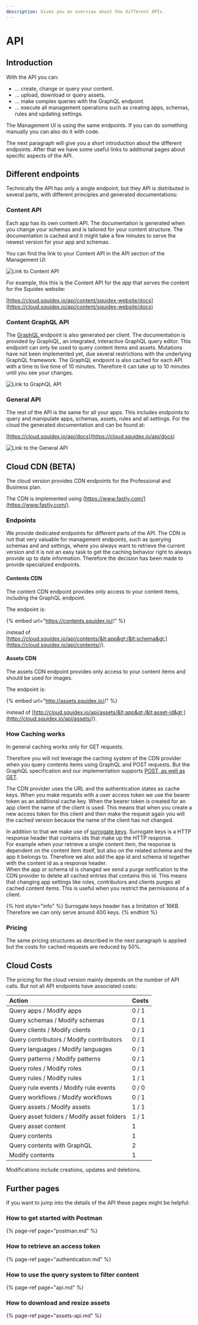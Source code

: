 ```yaml
---
description: Gives you an overview about the different APIs.
---
```


# API

## Introduction

With the API you can:

* ... create, change or query your content.
* ... upload, download or query assets.
* ... make complex queries with the GraphQL endpoint.
* ... execute all management operations such as creating apps, schemas, rules and updating settings.

The Management UI is using the same endpoints. If you can do something manually you can also do it with code.

The next paragraph will give you a short introduction about the different endpoints. After that we have some useful links to additional pages about specific aspects of the API.

## Different endpoints

Technically the API has only a single endpoint, but they API is distributed in several parts, with different principles and generated documentations:

### Content API

Each app has its own content API. The documentation is generated when you change your schemas and is tailored for your content structure. The documentation is cached and it might take a few minutes to serve the newest version for your app and schemas.

You can find the link to your Content API in the API section of the Management UI:

![Link to Content API](../../../.gitbook/assets/content.png)

For example, this this is the Content API for the app that serves the content for the Squidex website:

[https://cloud.squidex.io/api/content/squidex-website/docs](https://cloud.squidex.io/api/content/squidex-website/docs)

### Content GraphQL API

The [GraphQL ](https://graphql.org/)endpoint is also generated per client. The documentation is provided by GraphiQL, an integrated, interactive GraphQL query editor. This endpoint can only be used to query content items and assets. Mutations have not been implemented yet, due several restrictions with the underlying GraphQL framework. The GraphQL endpoint is also cached for each API with a time to live time of 10 minutes. Therefore it can take up to 10 minutes until you see your changes.

![Link to GraphQL API](../../../.gitbook/assets/graphql.png)

### General API

The rest of the API is the same for all your apps. This includes endpoints to query and manipulate apps, schemas, assets, rules and all settings. For the cloud the generated documentation and can be found at:

[https://cloud.squidex.io/api/docs](https://cloud.squidex.io/api/docs)

![Link to the General API](../../../.gitbook/assets/general.png)

## Cloud CDN \(BETA\)

The cloud version provides CDN endpoints for the Professional and Business plan.

The CDN is implemented using [https://www.fastly.com/](https://www.fastly.com/).

### Endpoints

We provide dedicated endpoints for different parts of the API. The CDN is not that very valuable for management endpoints, such as querying schemas and and settings, where you always want to retrieve the current version and it is not an easy task to get the caching behavior right to always provide up to date information. Therefore the decision has been made to provide specialized endpoints.

#### Contents CDN

The content CDN endpoint provides only access to your content items, including the GraphQL endpoint.  

The endpoint is:

{% embed url="https://contents.squidex.io/<app>/<schema>" %}

instead of [https://cloud.squidex.io/api/contents/&lt;app&gt;/&lt;schema&gt;](https://cloud.squidex.io/api/contents/<app>/<schema>).

#### Assets CDN

The assets CDN endpoint provides only access to your content items and should be used for images.

The endpoint is:

{% embed url="http://assets.squidex.io/<app>/<asset-id>" %}

instead of [http://cloud.squidex.io/api/assets/&lt;app&gt;/&lt;asset-id&gt;](http://cloud.squidex.io/api/assets/<app>/<asset-id>).

###  How Caching works

In general caching works only for GET requests. 

Therefore you will not leverage the caching system of the CDN provider when you query contents items using GraphQL and POST requests. But the GraphQL specification and our implementation supports [POST, as well as GET](https://graphql.org/learn/serving-over-http/#http-methods-headers-and-body).

The CDN provider uses the URL and the authentication states as cache keys. When you make requests with a user access token we use the bearer token as an additional cache key. When the bearer token is created for an app client the name of the client is used. This means that when you create a new access token for this client and then make the request again you will the cached version because the name of the client has not changed.

In addition to that we make use of [surrogate keys](https://docs.fastly.com/en/guides/purging-api-cache-with-surrogate-keys). Surrogate keys is a HTTP response header that contains ids that make up the HTTP response.   
For example when your retrieve a single content item, the response is dependent on the content item itself, but also on the related schema and the app it belongs to. Therefore we also add the app id and schema id together with the content id as a response header.   
When the app or schema id is changed we send a purge notification to the CDN provider to delete all cached entries that contains this id. This means that changing app settings like roles, contributors and clients purges all cached content items. This is useful when you restrict the permissions of a client.

{% hint style="info" %}
Surrogate keys header has a limitation of 16KB. Therefore we can only serve around 400 keys.
{% endhint %}

### Pricing

The same pricing structures as described in the next paragraph is applied but the costs for cached requests are reduced by 50%.

## Cloud Costs

The pricing for the cloud version mainly depends on the number of API calls. But not all API endpoints have associated costs:

| Action | Costs |
| :--- | :--- |
| Query apps / Modify apps | 0 / 1 |
| Query schemas / Modify schemas | 0 / 1 |
| Query clients / Modify clients | 0 / 1 |
| Query contributors / Modify contributors  | 0 / 1 |
| Query languages / Modify languages  | 0 / 1 |
| Query patterns / Modify patterns | 0 / 1 |
| Query roles / Modify roles | 0 / 1 |
| Query rules / Modify rules   | 1 / 1 |
| Query rule events / Modify  rule events | 0 / 0 |
| Query workflows / Modify workflows | 0 / 1 |
| Query assets / Modify assets | 1 / 1 |
| Query asset folders / Modify asset folders | 1 / 1 |
| Query asset content | 1 |
| Query contents | 1 |
| Query contents with GraphQL | 2 |
| Modify contents | 1 |

Modifications include creations, updates and deletions.



## Further pages

If you want to jump into the details of the API these pages might be helpful:

### How to get started with Postman

{% page-ref page="postman.md" %}

### How to retrieve an access token

{% page-ref page="authentication.md" %}

### How to use the query system to filter content

{% page-ref page="api.md" %}

### How to download and resize assets

{% page-ref page="assets-api.md" %}

## 

